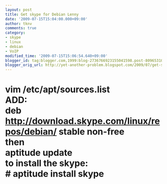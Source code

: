 ```yaml
---
layout: post
title: Get skype for Debian Lenny
date: '2009-07-15T15:04:00.000+09:00'
author: tknv
comments: true
category:
- skype
- linux
- debian
- VoIP
modified_time: '2009-07-15T15:06:54.640+09:00'
blogger_id: tag:blogger.com,1999:blog-2736766923155041598.post-809653105824847645
blogger_orig_url: http://yet-another-problem.blogspot.com/2009/07/get-skype-for-debian-lenny.html
---
```


# vim /etc/apt/sources.list<br />ADD:<br />deb http://download.skype.com/linux/repos/debian/ stable non-free<br />then<br />aptitude update<br />to install the skype:<br /># aptitude install skype
